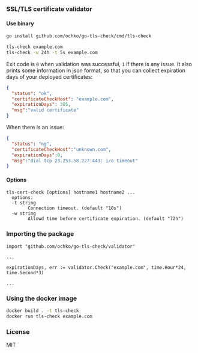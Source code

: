 ### SSL/TLS certificate validator

#### Use binary
```sh
go install github.com/ochko/go-tls-check/cmd/tls-check

tls-check example.com
tls-check -w 24h -t 5s example.com
```

Exit code is `0` when validation was successful, `1` if there is any issue.
It also prints some information in json format, so that you can collect expiration days of your deployed certificates:
```json
{
  "status": "ok",
  "certificateCheckHost": "example.com",
  "expirationDays": 305,
  "msg":"valid certificate"
}
```
When there is an issue:
```json
{
  "status": "ng",
  "certificateCheckHost":"unknown.com",
  "expirationDays":0,
  "msg":"dial tcp 23.253.58.227:443: i/o timeout"
}
```

#### Options
```
tls-cert-check [options] hostname1 hostname2 ...
  options:
  -t string
    	Connection timeout. (default "10s")
  -w string
    	Allowd time before certificate expiration. (default "72h")
```

### Importing the package

```golang
import "github.com/ochko/go-tls-check/validator"

...

expirationDays, err := validator.Check("example.com", time.Hour*24, time.Second*3)

...

```

### Using the docker image

```sh
docker build . -t tls-check
docker run tls-check example.com
```

### License

MIT
